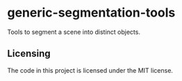 # generic-segmentation-tools
Tools to segment a scene into distinct objects.




## Licensing

The code in this project is licensed under the MIT license.